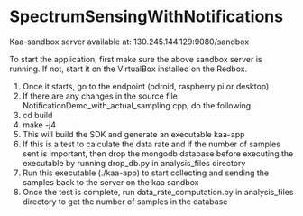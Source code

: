 # SpectrumSensingWithNotifications

Kaa-sandbox server available at: 130.245.144.129:9080/sandbox

To start the application, first make sure the above sandbox server is running.
If not, start it on the VirtualBox installed on the Redbox.

1. Once it starts, go to the endpoint (odroid, raspberry pi or desktop)
2. If there are any changes in the source file NotificationDemo_with_actual_sampling.cpp, do the following:
  1. cd build
  2. make -j4
3. This will build the SDK and generate an executable kaa-app
4. If this is a test to calculate the data rate and if the number of samples sent is important, then drop the mongodb database before executing the executable by running drop_db.py in analysis_files directory
4. Run this executable (./kaa-app) to start collecting and sending the samples back to the server on the kaa sandbox
5. Once the test is complete, run data_rate_computation.py in analysis_files directory to get the number of samples in the database
